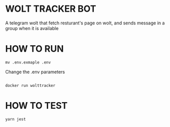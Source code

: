 # WOLT TRACKER BOT
A telegram wolt that fetch resturant's page on wolt, and sends message in a group when it is available

# HOW TO RUN

```
mv .env.exmaple .env
```

Change the .env parameters

```docker build . -t wolttracker
```
```
docker run wolttracker
```

# HOW TO TEST
```
yarn jest
```